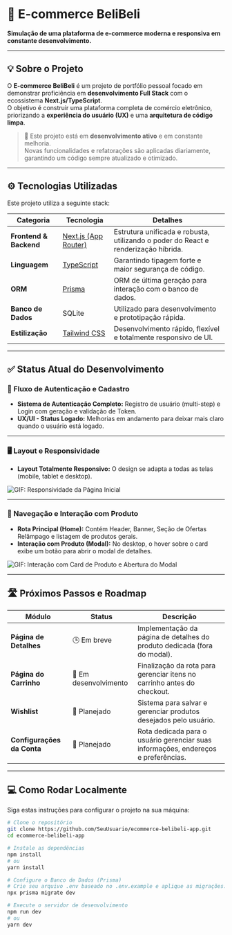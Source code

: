 # 🚀 E-commerce BeliBeli

**Simulação de uma plataforma de e-commerce moderna e responsiva em constante desenvolvimento.**

---

## 💡 Sobre o Projeto

O **E-commerce BeliBeli** é um projeto de portfólio pessoal focado em demonstrar proficiência em **desenvolvimento Full Stack** com o ecossistema **Next.js/TypeScript**.  
O objetivo é construir uma plataforma completa de comércio eletrônico, priorizando a **experiência do usuário (UX)** e uma **arquitetura de código limpa**.

> 🧠 Este projeto está em **desenvolvimento ativo** e em constante melhoria.  
> Novas funcionalidades e refatorações são aplicadas diariamente, garantindo um código sempre atualizado e otimizado.

---

## ⚙️ Tecnologias Utilizadas

Este projeto utiliza a seguinte stack:

| Categoria | Tecnologia | Detalhes |
|------------|-------------|-----------|
| **Frontend & Backend** | [Next.js (App Router)](https://nextjs.org/) | Estrutura unificada e robusta, utilizando o poder do React e renderização híbrida. |
| **Linguagem** | [TypeScript](https://www.typescriptlang.org/) | Garantindo tipagem forte e maior segurança de código. |
| **ORM** | [Prisma](https://www.prisma.io/) | ORM de última geração para interação com o banco de dados. |
| **Banco de Dados** | SQLite | Utilizado para desenvolvimento e prototipação rápida. |
| **Estilização** | [Tailwind CSS](https://tailwindcss.com/) | Desenvolvimento rápido, flexível e totalmente responsivo de UI. |

---

## ✅ Status Atual do Desenvolvimento

### 🔐 Fluxo de Autenticação e Cadastro
- **Sistema de Autenticação Completo:** Registro de usuário (multi-step) e Login com geração e validação de Token.  
- **UX/UI - Status Logado:** Melhorias em andamento para deixar mais claro quando o usuário está logado.

---

### 🖥️ Layout e Responsividade
- **Layout Totalmente Responsivo:** O design se adapta a todas as telas (mobile, tablet e desktop).

![GIF: Responsividade da Página Inicial](docs/gifs/belibeliresponsivity.gif)

---

### 🛒 Navegação e Interação com Produto
- **Rota Principal (Home):** Contém Header, Banner, Seção de Ofertas Relâmpago e listagem de produtos gerais.  
- **Interação com Produto (Modal):** No desktop, o hover sobre o card exibe um botão para abrir o modal de detalhes.

![GIF: Interação com Card de Produto e Abertura do Modal](docs/gifs/product_modal_interaction.gif)

---

## 🛣️ Próximos Passos e Roadmap

| Módulo | Status | Descrição |
|---------|---------|-----------|
| **Página de Detalhes** | 🕒 Em breve | Implementação da página de detalhes do produto dedicada (fora do modal). |
| **Página do Carrinho** | 🚧 Em desenvolvimento | Finalização da rota para gerenciar itens no carrinho antes do checkout. |
| **Wishlist** | 📝 Planejado | Sistema para salvar e gerenciar produtos desejados pelo usuário. |
| **Configurações da Conta** | 📝 Planejado | Rota dedicada para o usuário gerenciar suas informações, endereços e preferências. |

---

## 💻 Como Rodar Localmente

Siga estas instruções para configurar o projeto na sua máquina:

```bash
# Clone o repositório
git clone https://github.com/SeuUsuario/ecommerce-belibeli-app.git
cd ecommerce-belibeli-app

# Instale as dependências
npm install
# ou
yarn install

# Configure o Banco de Dados (Prisma)
# Crie seu arquivo .env baseado no .env.example e aplique as migrações:
npx prisma migrate dev

# Execute o servidor de desenvolvimento
npm run dev
# ou
yarn dev
